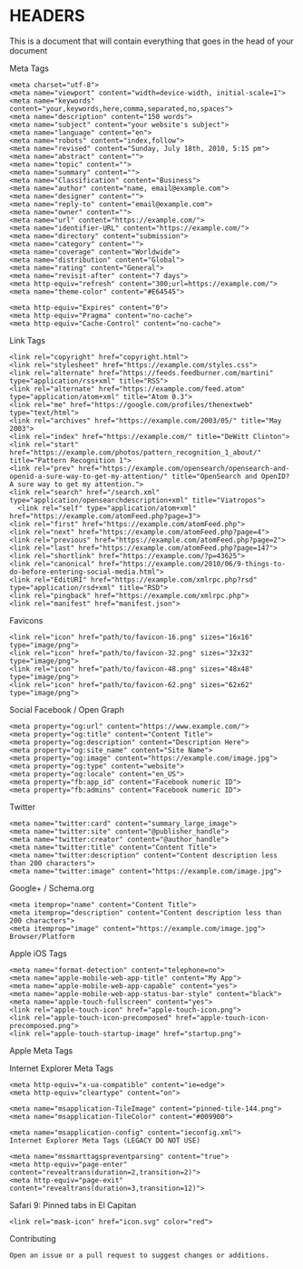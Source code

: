 # HEADERS

This is a document that will contain everything that goes in the head of your document

    
Meta Tags

    <meta charset="utf-8">
    <meta name="viewport" content="width=device-width, initial-scale=1">
    <meta name="keywords" content="your,keywords,here,comma,separated,no,spaces">
    <meta name="description" content="150 words">
    <meta name="subject" content="your website's subject">
    <meta name="language" content="en">
    <meta name="robots" content="index,follow">
    <meta name="revised" content="Sunday, July 18th, 2010, 5:15 pm">
    <meta name="abstract" content="">
    <meta name="topic" content="">
    <meta name="summary" content="">
    <meta name="Classification" content="Business">
    <meta name="author" content="name, email@example.com">
    <meta name="designer" content="">
    <meta name="reply-to" content="email@example.com">
    <meta name="owner" content="">
    <meta name="url" content="https://example.com/">
    <meta name="identifier-URL" content="https://example.com/">
    <meta name="directory" content="submission">
    <meta name="category" content="">
    <meta name="coverage" content="Worldwide">
    <meta name="distribution" content="Global">
    <meta name="rating" content="General">
    <meta name="revisit-after" content="7 days">
    <meta http-equiv="refresh" content="300;url=https://example.com/">
    <meta name="theme-color" content="#E64545">

<!-- Cache Control -->

    <meta http-equiv="Expires" content="0">
    <meta http-equiv="Pragma" content="no-cache">
    <meta http-equiv="Cache-Control" content="no-cache">

Link Tags

    <link rel="copyright" href="copyright.html">
    <link rel="stylesheet" href="https://example.com/styles.css">
    <link rel="alternate" href="https://feeds.feedburner.com/martini" type="application/rss+xml" title="RSS">
    <link rel="alternate" href="https://example.com/feed.atom" type="application/atom+xml" title="Atom 0.3">
    <link rel="me" href="https://google.com/profiles/thenextweb" type="text/html">
    <link rel="archives" href="https://example.com/2003/05/" title="May 2003">
    <link rel="index" href="https://example.com/" title="DeWitt Clinton">
    <link rel="start" href="https://example.com/photos/pattern_recognition_1_about/" title="Pattern Recognition 1">
    <link rel="prev" href="https://example.com/opensearch/opensearch-and-openid-a-sure-way-to-get-my-attention/" title="OpenSearch and OpenID? A sure way to get my attention.">
    <link rel="search" href="/search.xml" type="application/opensearchdescription+xml" title="Viatropos">
      <link rel="self" type="application/atom+xml" href="https://example.com/atomFeed.php?page=3">
    <link rel="first" href="https://example.com/atomFeed.php">
    <link rel="next" href="https://example.com/atomFeed.php?page=4">
    <link rel="previous" href="https://example.com/atomFeed.php?page=2">
    <link rel="last" href="https://example.com/atomFeed.php?page=147">
    <link rel="shortlink" href="https://example.com/?p=43625">
    <link rel="canonical" href="https://example.com/2010/06/9-things-to-do-before-entering-social-media.html">
    <link rel="EditURI" href="https://example.com/xmlrpc.php?rsd" type="application/rsd+xml" title="RSD">
    <link rel="pingback" href="https://example.com/xmlrpc.php">
    <link rel="manifest" href="manifest.json">

Favicons
<!-- For IE 10 and below -->  
<!-- No link, just place a file called favicon.ico in the root directory -->
<!-- For IE 11, Chrome, Firefox, Safari, Opera -->  

    <link rel="icon" href="path/to/favicon-16.png" sizes="16x16" type="image/png">  
    <link rel="icon" href="path/to/favicon-32.png" sizes="32x32" type="image/png">  
    <link rel="icon" href="path/to/favicon-48.png" sizes="48x48" type="image/png">  
    <link rel="icon" href="path/to/favicon-62.png" sizes="62x62" type="image/png">
<!-- More info: https://bitsofco.de/all-about-favicons-and-touch-icons/ -->


Social
Facebook / Open Graph

    <meta property="og:url" content="https://www.example.com/">
    <meta property="og:title" content="Content Title">
    <meta property="og:description" content="Description Here">
    <meta property="og:site_name" content="Site Name">
    <meta property="og:image" content="https://example.com/image.jpg">
    <meta property="og:type" content="website">
    <meta property="og:locale" content="en_US">
    <meta property="fb:app_id" content="Facebook numeric ID">
    <meta property="fb:admins" content="Facebook numeric ID">
<!-- Facebook: https://developers.facebook.com/docs/sharing/webmasters#markup -->


Twitter

    <meta name="twitter:card" content="summary_large_image">
    <meta name="twitter:site" content="@publisher_handle">
    <meta name="twitter:creator" content="@author_handle">
    <meta name="twitter:title" content="Content Title">
    <meta name="twitter:description" content="Content description less than 200 characters">
    <meta name="twitter:image" content="https://example.com/image.jpg">
<!-- Twitter summary card with large image must be at least 280x150px -->
<!-- More info: https://dev.twitter.com/cards/getting-started -->


Google+ / Schema.org

    <meta itemprop="name" content="Content Title">
    <meta itemprop="description" content="Content description less than 200 characters">
    <meta itemprop="image" content="https://example.com/image.jpg">
    Browser/Platform

Apple iOS Tags

    <meta name="format-detection" content="telephone=no">
    <meta name="apple-mobile-web-app-title" content="My App">
    <meta name="apple-mobile-web-app-capable" content="yes">
    <meta name="apple-mobile-web-app-status-bar-style" content="black">
    <meta name="apple-touch-fullscreen" content="yes">
    <link rel="apple-touch-icon" href="apple-touch-icon.png">
    <link rel="apple-touch-icon-precomposed" href="apple-touch-icon-precomposed.png">
    <link rel="apple-touch-startup-image" href="startup.png">
<!-- More info: https://developer.apple.com/safari/library/documentation/appleapplications/reference/safarihtmlref/articles/metatags.html -->
Apple Meta Tags

Internet Explorer Meta Tags

    <meta http-equiv="x-ua-compatible" content="ie=edge">
    <meta http-equiv="cleartype" content="on">

<!-- Pinned Site -->
<!-- IE 10 / Windows 8 -->

    <meta name="msapplication-TileImage" content="pinned-tile-144.png">  
    <meta name="msapplication-TileColor" content="#009900">
<!-- IE 11 / Windows 9.1 -->

    <meta name="msapplication-config" content="ieconfig.xml">
    Internet Explorer Meta Tags (LEGACY DO NOT USE)

<!-- Legacy Tags (DO NOT USE) -->

    <meta name="mssmarttagspreventparsing" content="true">
    <meta http-equiv="page-enter" content="revealtrans(duration=2,transition=2)">
    <meta http-equiv="page-exit" content="revealtrans(duration=3,transition=12)">
    
Safari 9: Pinned tabs in El Capitan

    <link rel="mask-icon" href="icon.svg" color="red">


Contributing

    Open an issue or a pull request to suggest changes or additions.  

